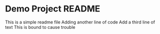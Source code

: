 # Demo Project README

This is a simple readme file
Adding another line of code
Add a third line of text
This is bound to cause trouble
